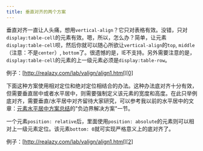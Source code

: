 ```yaml
---
title: 垂直对齐的两个方案
---
```

垂直对齐一直让人头痛，想用`vertical-align`？它只对表格有效。没错，只对`display:table-cell`的元素有效。嗯，所以，怎么办？简单，让元素`display:table-cell`呗，然后你就可以随心所欲让`vertical-align`的`top`, `middle`（注意：不是`center`）, `bottom`了。很遗憾的是，IE不支持。另外需要注意的是，`display:table-cell`的元素的上一级元素必须是`display:table-row`。

例子：[http://realazy.com/lab/valign/align1.html][0]

下面这种方案使用相对定位和绝对定位相结合的办法。这种办法底对齐十分有效，但需要垂直居中或者水平居中，则需要强制定义该元素的宽度和高度。在此只举例底对齐，需要垂直/水平居中对齐留待大家研究，可以参考我以前的水平居中的文章：[元素水平居中方案总结][1]的"负边界解决方案"一节。

一个元素`position: relative`后，里面使用`position: absolute`的元素则可以相对上一级元素定位。该元素`bottom: 0`就可实现严格意义上的底对齐了。

例子：[http://realazy.com/lab/valign/align1.html][2]

[0]: http://realazy.com/lab/valign/align2.html
[1]: http://realazy.com/blog/?p=32
[2]: http://realazy.com/lab/valign/align1.html
